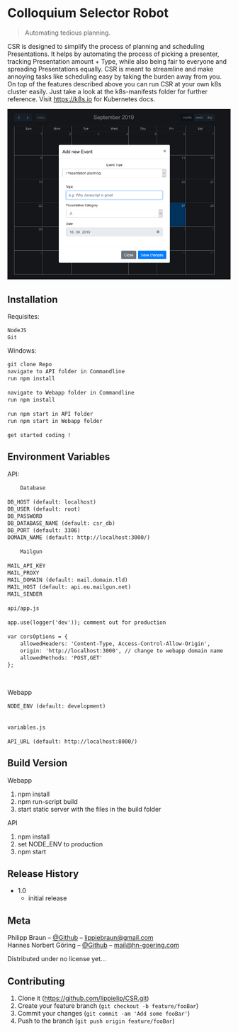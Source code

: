# Colloquium Selector Robot
> Automating tedious planning.


CSR is designed to simplify the process of planning and scheduling Presentations.
It helps by automating the process of picking a presenter, tracking Presentation amount + Type, while also being fair to everyone and 
spreading Presentations equally. CSR is meant to streamline and make annoying tasks like scheduling easy by taking the burden away from you.
On top of the features described above you can run CSR at your own k8s cluster easily. Just take a look at the k8s-manifests folder for further reference.
Visit https://k8s.io for Kubernetes docs.

![Header Image](header.PNG)

## Installation

Requisites:
```
NodeJS
Git
```
Windows:
```
git clone Repo
navigate to API folder in Commandline
run npm install

navigate to Webapp folder in Commandline
run npm install

run npm start in API folder
run npm start in Webapp folder

get started coding !

```
## Environment Variables

API:
```
    Database

DB_HOST (default: localhost)
DB_USER (default: root)
DB_PASSWORD 
DB_DATABASE_NAME (default: csr_db)
DB_PORT (default: 3306)
DOMAIN_NAME (default: http://localhost:3000/)

    Mailgun

MAIL_API_KEY
MAIL_PROXY
MAIL_DOMAIN (default: mail.domain.tld)
MAIL_HOST (default: api.eu.mailgun.net)
MAIL_SENDER

api/app.js

app.use(logger('dev')); comment out for production

var corsOptions = {
	allowedHeaders: 'Content-Type, Access-Control-Allow-Origin',
	origin: 'http://localhost:3000', // change to webapp domain name
	allowedMethods: 'POST,GET'
};



```

Webapp
```
NODE_ENV (default: development)


variables.js

API_URL (default: http://localhost:8000/)

```
## Build Version
Webapp
1. npm install
2. npm run-script build 
3. start static server with the files in the build folder

API
1. npm install
2. set NODE_ENV to production
3. npm start
## Release History

* 1.0
    * initial release 

## Meta

Philipp Braun – [@Github](https://github.com/lippielip) – lippiebraun@gmail.com  
Hannes Norbert Göring – [@Github](https://github.com/pitscher) – mail@hn-goering.com

Distributed under no license yet...

## Contributing

1. Clone it (<https://github.com/lippielip/CSR.git>)
2. Create your feature branch (`git checkout -b feature/fooBar`)
3. Commit your changes (`git commit -am 'Add some fooBar'`)
4. Push to the branch (`git push origin feature/fooBar`)

<!-- Markdown link & img dfn's -->
[npm-image]: https://img.shields.io/npm/v/datadog-metrics.svg?style=flat-square
[npm-url]: https://npmjs.org/package/datadog-metrics
[npm-downloads]: https://img.shields.io/npm/dm/datadog-metrics.svg?style=flat-square
[travis-image]: https://img.shields.io/travis/dbader/node-datadog-metrics/master.svg?style=flat-square
[travis-url]: https://travis-ci.org/dbader/node-datadog-metrics
[wiki]: https://github.com/yourname/yourproject/wiki
